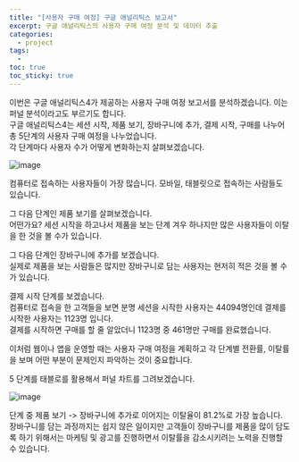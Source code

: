```yaml
---
title: "[사용자 구매 여정] 구글 애널리틱스 보고서"
excerpt: 구글 애널리틱스의 사용자 구매 여정 분석 및 데이터 추출
categories:
  - project
tags:
  - 
toc: true
toc_sticky: true
---
```


이번은 구글 애널리틱스4가 제공하는 사용자 구매 여정 보고서를 분석하겠습니다. 이는 퍼널 분석이라고도 부르기도 합니다.   
구글 애널리틱스4는 세션 시작, 제품 보기, 장바구니에 추가, 결제 시작, 구매를 나누어 총 5단계의 사용자 구매 여정을 나누었습니다.   
각 단계마다 사용자 수가 어떻게 변화하는지 살펴보겠습니다.   

![image](https://github.com/wbin0718/google_analytics_dashboard/assets/104637982/8914c765-ffd6-47f8-b8f2-39f455709c1c)

컴퓨터로 접속하는 사용자들이 가장 많습니다. 모바일, 태블릿으로 접속하는 사람들도 있습니다.   

그 다음 단계인 제품 보기를 살펴보겠습니다.   
어떤가요? 세션 시작을 하고나서 제품을 보는 단계 겨우 하나지만 많은 사용자들이 이탈을 한 것을 볼 수가 있습니다.   

그 다음 단계인 장바구니에 추가를 보겠습니다.   
실제로 제품을 보는 사람들은 많지만 장바구니로 담는 사용자는 현저히 적은 것을 볼 수가 있습니다.   

결제 시작 단계를 보겠습니다.   
컴퓨터로 접속을 한 고객들을 보면 분명 세션을 시작한 사용자는 44094명인데 결제를 시작한 사용자는 1123명 입니다.   
결제를 시작하면 구매를 할 줄 알았더니 1123명 중 461명만 구매를 완료했습니다.   

이처럼 웹이나 앱을 운영할 때는 사용자 구매 여정을 계획하고 각 단계별 전환률, 이탈률을 보며 어떤 부분이 문제인지 파악하는 것이 중요합니다.   

5 단계를 태블로를 활용해서 퍼널 차트를 그려보겠습니다.   

![image](https://github.com/wbin0718/google_analytics_dashboard/assets/104637982/8fe4f436-8db2-40e4-a5f2-9a0bba36d2a2)

단계 중 제품 보기 -> 장바구니에 추가로 이어지는 이탈율이 81.2%로 가장 높습니다.   
장바구니를 담는 과정까지는 쉽지 않은 일이지만 고객들이 장바구니를 제품을 많이 담도록 하기 위해서는 마케팅 및 광고를 진행하면서 이탈률을 감소시키려는 노력을 진행할 수 있습니다.